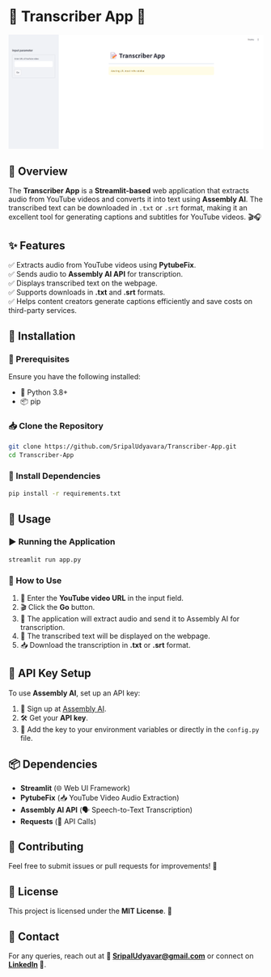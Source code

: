 # 🎤 Transcriber App 📝

![Transcriber App Screenshot](Transcriber.png)

## 🚀 Overview
The **Transcriber App** is a **Streamlit-based** web application that extracts audio from YouTube videos and converts it into text using **Assembly AI**. The transcribed text can be downloaded in `.txt` or `.srt` format, making it an excellent tool for generating captions and subtitles for YouTube videos. 🎬🎧

## ✨ Features
✅ Extracts audio from YouTube videos using **PytubeFix**.  
✅ Sends audio to **Assembly AI API** for transcription.  
✅ Displays transcribed text on the webpage.  
✅ Supports downloads in **.txt** and **.srt** formats.  
✅ Helps content creators generate captions efficiently and save costs on third-party services.  

## 🔧 Installation
### 📌 Prerequisites
Ensure you have the following installed:
- 🐍 Python 3.8+
- 📦 pip

### 📥 Clone the Repository
```bash
git clone https://github.com/SripalUdyavara/Transcriber-App.git
cd Transcriber-App
```

### 📌 Install Dependencies
```bash
pip install -r requirements.txt
```

## 🎯 Usage
### ▶️ Running the Application
```bash
streamlit run app.py
```

### 📝 How to Use
1. 🔗 Enter the **YouTube video URL** in the input field.
2. 🎬 Click the **Go** button.
3. 🎵 The application will extract audio and send it to Assembly AI for transcription.
4. 📄 The transcribed text will be displayed on the webpage.
5. 📥 Download the transcription in **.txt** or **.srt** format.

## 🔑 API Key Setup
To use **Assembly AI**, set up an API key:
1. 🔑 Sign up at [Assembly AI](https://www.assemblyai.com/).
2. 🛠️ Get your **API key**.
3. 🔧 Add the key to your environment variables or directly in the `config.py` file.

## 📦 Dependencies
- **Streamlit** (🌐 Web UI Framework)
- **PytubeFix** (📥 YouTube Video Audio Extraction)
- **Assembly AI API** (🗣️ Speech-to-Text Transcription)
- **Requests** (🔗 API Calls)

## 🤝 Contributing
Feel free to submit issues or pull requests for improvements! 🚀

## 📜 License
This project is licensed under the **MIT License**. 📝

## 📩 Contact
For any queries, reach out at **📧 SripalUdyavar@gmail.com** or connect on **[LinkedIn](www.linkedin.com/in/sripal-udyavara) 📌**.
